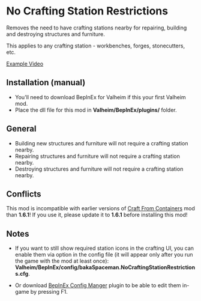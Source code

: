 # No Crafting Station Restrictions
Removes the need to have crafting stations nearby for repairing, building and destroying structures and furniture.

This applies to any crafting station - workbenches, forges, stonecutters, etc.

[Example Video](https://youtu.be/Y4itT1sv8CI)

## Installation (manual)
- You'll need to download BepInEx for Valheim﻿ if this your first Valheim mod.
- Place the dll file for this mod in **Valheim/BepInEx/plugins/** folder.

## General
- Building new structures and furniture will not require a crafting station nearby.
- Repairing structures and furniture will not require a crafting station nearby.
- Destroying structures and furniture will not require a crafting station nearby.

## Conflicts
This mod is incompatible with earlier versions of [Craft From Containers](https://www.nexusmods.com/valheim/mods/40) mod than **1.6.1**! If you use it, please update it to **1.6.1** before installing this mod!

## Notes
- If you want to still show required station icons in the crafting UI, you can enable them via option in the config file (it will appear only after you run the game with the mod at least once): **Valheim/BepInEx/config/bakaSpaceman.NoCraftingStationRestrictions.cfg**.

- Or download [BepInEx Config Manger](https://github.com/BepInEx/BepInEx.ConfigurationManager/releases)﻿ plugin to be able to edit them in-game by pressing F1.